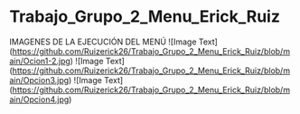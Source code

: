 # Trabajo_Grupo_2_Menu_Erick_Ruiz
IMAGENES DE LA EJECUCIÓN DEL MENÚ
![Image Text] (https://github.com/Ruizerick26/Trabajo_Grupo_2_Menu_Erick_Ruiz/blob/main/Ocion1-2.jpg)
![Image Text] (https://github.com/Ruizerick26/Trabajo_Grupo_2_Menu_Erick_Ruiz/blob/main/Opcion3.jpg)
![Image Text] (https://github.com/Ruizerick26/Trabajo_Grupo_2_Menu_Erick_Ruiz/blob/main/Opcion4.jpg)
